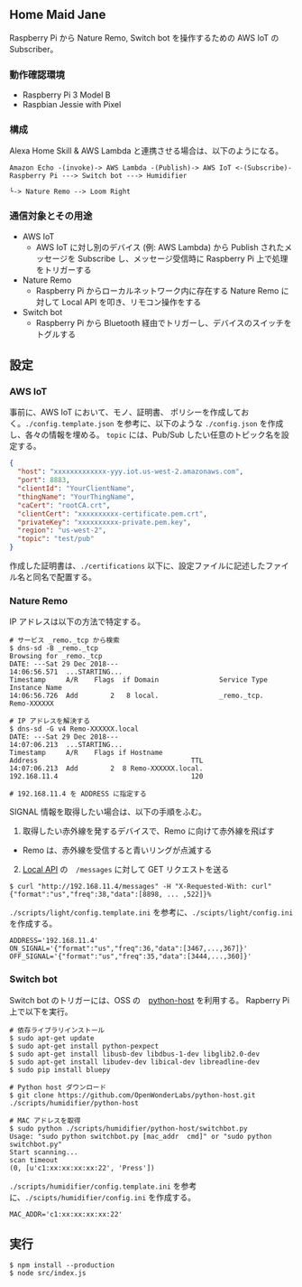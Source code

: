 ## Home Maid Jane

Raspberry Pi から Nature Remo, Switch bot を操作するための AWS IoT の Subscriber。

### 動作確認環境

- Raspberry Pi 3 Model B
- Raspbian Jessie with Pixel

### 構成

Alexa Home Skill & AWS Lambda と連携させる場合は、以下のようになる。

``` shell
Amazon Echo -(invoke)-> AWS Lambda -(Publish)-> AWS IoT <-(Subscribe)- Raspberry Pi ---> Switch bot ---> Humidifier
                                                                                     └-> Nature Remo --> Loom Right
```

### 通信対象とその用途

- AWS IoT
  - AWS IoT に対し別のデバイス (例: AWS Lambda) から Publish されたメッセージを Subscribe し、メッセージ受信時に Raspberry Pi 上で処理をトリガーする
- Nature Remo
  - Raspberry Pi からローカルネットワーク内に存在する Nature Remo に対して Local API を叩き、リモコン操作をする
- Switch bot
  - Raspberry Pi から Bluetooth 経由でトリガーし、デバイスのスイッチをトグルする


## 設定

### AWS IoT

事前に、AWS IoT において、モノ、証明書、 ポリシーを作成しておく。`./config.template.json` を参考に、以下のような `./config.json` を作成し、各々の情報を埋める。
`topic` には、Pub/Sub したい任意のトピック名を設定する。

``` json
{
  "host": "xxxxxxxxxxxxx-yyy.iot.us-west-2.amazonaws.com",
  "port": 8883,
  "clientId": "YourClientName",
  "thingName": "YourThingName",
  "caCert": "rootCA.crt",
  "clientCert": "xxxxxxxxxx-certificate.pem.crt",
  "privateKey": "xxxxxxxxxx-private.pem.key",
  "region": "us-west-2",
  "topic": "test/pub"
}
```

作成した証明書は、`./certifications` 以下に、設定ファイルに記述したファイル名と同名で配置する。

### Nature Remo

IP アドレスは以下の方法で特定する。

``` shell
# サービス _remo._tcp から検索
$ dns-sd -B _remo._tcp
Browsing for _remo._tcp
DATE: ---Sat 29 Dec 2018---
14:06:56.571  ...STARTING...
Timestamp     A/R    Flags  if Domain               Service Type         Instance Name
14:06:56.726  Add        2   8 local.               _remo._tcp.          Remo-XXXXXX

# IP アドレスを解決する
$ dns-sd -G v4 Remo-XXXXXX.local
DATE: ---Sat 29 Dec 2018---
14:07:06.213  ...STARTING...
Timestamp     A/R    Flags if Hostname                               Address                                      TTL
14:07:06.213  Add        2  8 Remo-XXXXXX.local.                     192.168.11.4                                 120

# 192.168.11.4 を ADDRESS に指定する
```

SIGNAL 情報を取得したい場合は、以下の手順をふむ。

1. 取得したい赤外線を発するデバイスで、Remo に向けて赤外線を飛ばす
  - Remo は、赤外線を受信すると青いリングが点滅する
2. [Local API](http://local.swagger.nature.global/) の　`/messages` に対して GET リクエストを送る

``` shell
$ curl "http://192.168.11.4/messages" -H "X-Requested-With: curl"
{"format":"us","freq":38,"data":[8898, ... ,522]}% 
```

`./scripts/light/config.template.ini` を参考に、`./scipts/light/config.ini` を作成する。

``` shell
ADDRESS='192.168.11.4'
ON_SIGNAL='{"format":"us","freq":36,"data":[3467,...,367]}'
OFF_SIGNAL='{"format":"us","freq":35,"data":[3444,...,360]}'
```

### Switch bot

Switch bot のトリガーには、OSS の　[python-host](https://github.com/OpenWonderLabs/python-host) を利用する。
Rapberry Pi 上で以下を実行。

``` shell
# 依存ライブラリインストール
$ sudo apt-get update
$ sudo apt-get install python-pexpect
$ sudo apt-get install libusb-dev libdbus-1-dev libglib2.0-dev 
$ sudo apt-get install libudev-dev libical-dev libreadline-dev
$ sudo pip install bluepy

# Python host ダウンロード
$ git clone https://github.com/OpenWonderLabs/python-host.git ./scripts/humidifier/python-host

# MAC アドレスを取得
$ sudo python ./scripts/humidifier/python-host/switchbot.py
Usage: "sudo python switchbot.py [mac_addr  cmd]" or "sudo python switchbot.py"
Start scanning...
scan timeout
(0, [u'c1:xx:xx:xx:xx:22', 'Press'])
```

`./scripts/humidifier/config.template.ini` を参考に、`./scipts/humidifier/config.ini` を作成する。

``` shell
MAC_ADDR='c1:xx:xx:xx:xx:22'
```

## 実行

``` shell
$ npm install --production
$ node src/index.js
```
